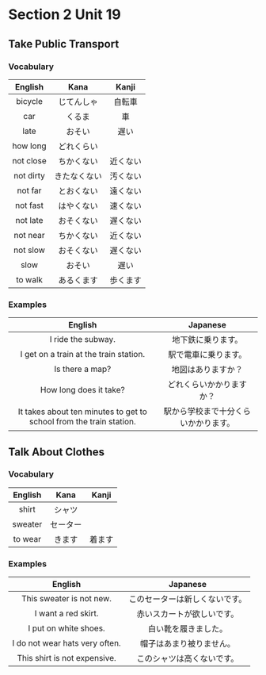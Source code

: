 # Section 2 Unit 19
## Take Public Transport
### Vocabulary
| English | Kana | Kanji |
|:-------:|:----:|:-----:|
| bicycle | じてんしゃ | 自転車 |
| car | くるま | 車 |
| late | おそい | 遅い |
| how long | どれくらい | |
| not close | ちかくない | 近くない |
| not dirty | きたなくない | 汚くない |
| not far | とおくない | 遠くない |
| not fast | はやくない | 速くない |
| not late | おそくない | 遅くない |
| not near | ちかくない | 近くない |
| not slow | おそくない | 遅くない |
| slow | おそい | 遅い |
| to walk | あるくます | 歩くます |

### Examples
| English | Japanese |
|:-------:|:--------:|
| I ride the subway. | 地下鉄に乗ります。 |
| I get on a train at the train station. | 駅で電車に乗ります。 |
| Is there a map? | 地図はありますか？ |
| How long does it take? | どれくらいかかりますか？ |
| It takes about ten minutes to get to school from the train station. | 駅から学校まで十分くらいかかります。 |

## Talk About Clothes
### Vocabulary
| English | Kana | Kanji |
|:-------:|:----:|:-----:|
| shirt | シャツ | |
| sweater | セーター | |
| to wear | きます | 着ます |

### Examples
| English | Japanese |
|:-------:|:--------:|
| This sweater is not new. | このセーターは新しくないです。 |
| I want a red skirt. | 赤いスカートが欲しいです。 |
| I put on white shoes. | 白い靴を履きました。 |
| I do not wear hats very often. | 帽子はあまり被りません。 |
| This shirt is not expensive. | このシャツは高くないです。 |
